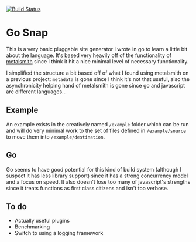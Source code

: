 [![Build Status](https://travis-ci.org/caeost/gosnap.svg?branch=master)](https://travis-ci.org/caeost/gosnap)

# Go Snap

This is a very basic pluggable site generator I wrote in go to learn a little bit about the language. It's based very heavily off of the functionality of [metalsmith](http://metalsmith.io) since I think it hit a nice minimal level of necessary functionality.

I simplified the structure a bit based off of what I found using metalsmith on a previous project: `metadata` is gone since I think it's not that useful, also the asynchronicity helping hand of metalsmith is gone since go and javascript are different languages...

## Example

An example exists in the creatively named `/example` folder which can be run and will do very minimal work to the set of files defined in `/example/source` to move them into `/example/destination`. 

## Go

Go seems to have good potential for this kind of build system (although I suspect it has less library support) since it has a strong concurrency model and a focus on speed. It also doesn't lose too many of javascript's strengths since it treats functions as first class citizens and isn't too verbose. 

## To do

* Actually useful plugins
* Benchmarking
* Switch to using a logging framework
